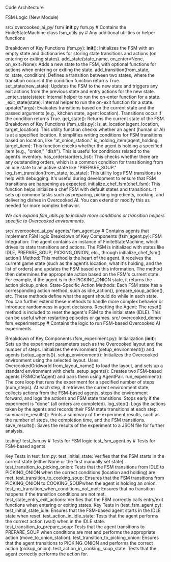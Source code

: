 Code Architecture

FSM Logic (New Module)

src/
  overcooked_ai_py/
    fsm/
      __init__.py
      fsm.py           # Contains the FiniteStateMachine class
      fsm_utils.py     # Any additional utilities or helper functions

Breakdown of Key Functions (fsm.py):
__init__(): Initializes the FSM with an empty state and dictionaries for storing state transitions and actions (on entering or exiting states).
add_state(state_name, on_enter=None, on_exit=None): Adds a new state to the FSM, with optional functions for actions when entering or exiting the state.
add_transition(from_state, to_state, condition): Defines a transition between two states, where the transition occurs if the condition function returns True.
set_state(new_state): Updates the FSM to the new state and triggers any exit actions from the previous state and entry actions for the new state.
_enter_state(state): Internal helper to run the on-enter function for a state.
_exit_state(state): Internal helper to run the on-exit function for a state.
update(*args): Evaluates transitions based on the current state and the passed arguments (e.g., kitchen state, agent location). Transitions occur if the condition returns True.
get_state(): Returns the current state of the FSM.
Breakdown of Key Functions (fsm_utils.py):
is_at_location(agent_location, target_location):
This utility function checks whether an agent (human or AI) is at a specified location. It simplifies writing conditions for FSM transitions based on location, like "at_onion_station."
is_holding_item(agent_holding, target_item):
This function checks whether the agent is holding a specified item (e.g., "onion," "dish"). This is useful for conditions related to the agent’s inventory.
has_orders(orders_list):
This checks whether there are any outstanding orders, which is a common condition for transitioning from an idle state to an active state like "PREPARE_SOUP."
log_fsm_transition(from_state, to_state):
This utility logs FSM transitions to help with debugging. It's useful during development to ensure that FSM transitions are happening as expected.
initialize_chef_fsm(chef_fsm):
This function helps initialize a chef FSM with default states and transitions. It sets up common tasks such as preparing, picking ingredients, cooking, and delivering dishes in Overcooked AI. You can extend or modify this as needed for more complex behavior.

*We can expand fsm_utils.py to include more conditions or transition helpers specific to Overcooked environments.*


src/
  overcooked_ai_py/
    agents/
      fsm_agent.py    # Contains agents that implement FSM logic
Breakdown of Key Components (fsm_agent.py):
FSM Integration:
The agent contains an instance of FiniteStateMachine, which drives its state transitions and actions. The FSM is initialized with states like IDLE, PREPARE_SOUP, PICKING_ONION, etc., through initialize_chef_fsm().
action() Method:
This method is the heart of the agent. It receives the current game state (such as the agent’s location, what it's holding, and the list of orders) and updates the FSM based on this information.
The method then determines the appropriate action based on the FSM's current state. For example, if the agent is in the PICKING_ONION state, it returns the action pickup_onion.
State-Specific Action Methods:
Each FSM state has a corresponding action method, such as idle_action(), prepare_soup_action(), etc. These methods define what the agent should do while in each state.
You can further extend these methods to handle more complex behavior or introduce randomness in agent decisions.
Resetting the Agent:
The reset() method is included to reset the agent's FSM to the initial state (IDLE). This can be useful when restarting episodes or games.
src/
  overcooked_demo/
    fsm_experiment.py  # Contains the logic to run FSM-based Overcooked AI experiments

Breakdown of Key Components (fsm_experiment.py):
Initialization (__init__):
Sets up the experiment parameters such as the Overcooked layout and the number of steps.
Initializes the environment (setup_environment()) and agents (setup_agents()).
setup_environment():
Initializes the Overcooked environment using the selected layout.
Uses OvercookedGridworld.from_layout_name() to load the layout, and sets up a standard environment with chefs.
setup_agents():
Creates two FSM-based agents (FSMChefAgent) and pairs them using AgentPair.
run_experiment():
The core loop that runs the experiment for a specified number of steps (num_steps).
At each step, it retrieves the current environment state, collects actions from the FSM-based agents, steps the environment forward, and logs the actions and FSM state transitions.
Stops early if the experiment is "done" (all orders are completed).
log_step():
Logs the actions taken by the agents and records their FSM state transitions at each step.
summarize_results():
Prints a summary of the experiment results, such as the number of steps, the completion time, and the FSM transitions.
save_results():
Saves the results of the experiment to a JSON file for further analysis.



testing/
  test_fsm.py        # Tests for FSM logic
  test_fsm_agent.py  # Tests for FSM-based agents


Key Tests in test_fsm.py:
test_initial_state: Verifies that the FSM starts in the correct state (either None or the first manually set state).
test_transition_to_picking_onion: Tests that the FSM transitions from IDLE to PICKING_ONION when the correct conditions (location and holding) are met.
test_transition_to_cooking_soup: Ensures that the FSM transitions from PICKING_ONION to COOKING_SOUPwhen the agent is holding an onion.
test_no_transition_when_conditions_not_met: Ensures that no transition happens if the transition conditions are not met.
test_state_entry_exit_actions: Verifies that the FSM correctly calls entry/exit functions when entering or exiting states.
Key Tests in (test_fsm_agent.py):
test_initial_state_idle: Ensures that the FSM-based agent starts in the IDLE state when reset.
test_action_in_idle_state: Tests that the agent performs the correct action (wait) when in the IDLE state.
test_transition_to_prepare_soup: Tests that the agent transitions to PREPARE_SOUP when conditions are met and performs the appropriate action (move_to_onion_station).
test_transition_to_picking_onion: Ensures that the agent transitions to PICKING_ONION and performs the correct action (pickup_onion).
test_action_in_cooking_soup_state: Tests that the agent correctly performs the action for.
